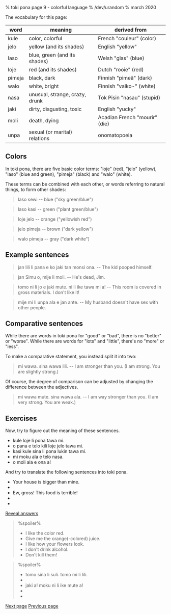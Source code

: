 % toki pona page 9 - colorful language
% /dev/urandom
% march 2020

The vocabulary for this page:

| word  | meaning                          | derived from                     |
|-------|----------------------------------|----------------------------------|
| kule  | color, colorful                  | French "couleur" (color)         |
| jelo  | yellow (and its shades)          | English "yellow"                 |
| laso  | blue, green (and its shades)     | Welsh "glas" (blue)              |
| loje  | red (and its shades)             | Dutch "rooie" (red)              |
| pimeja| black, dark                      | Finnish "pimeä" (dark)           |
| walo  | white, bright                    | Finnish "valko-" (white)         |
| nasa  | unusual, strange, crazy, drunk   | Tok Pisin "nasau" (stupid)       |
| jaki  | dirty, disgusting, toxic         | English "yucky"                  |
| moli  | death, dying                     | Acadian French "mourir" (die)    |
| unpa  | sexual (or marital) relations    | onomatopoeia                     |

## Colors

In toki pona, there are five basic color terms: "loje" (red), "jelo" (yellow),
"laso" (blue and green), "pimeja" (black) and "walo" (white).

These terms can be combined with each other, or words referring to natural
things, to form other shades:

> laso sewi -- blue ("sky green/blue")

> laso kasi -- green ("plant green/blue")

> loje jelo -- orange ("yellowish red")

> jelo pimeja -- brown ("dark yellow")

> walo pimeja -- gray ("dark white")

## Example sentences

> jan lili li pana e ko jaki tan monsi ona. -- The kid pooped himself.

> jan Simu o, mije li moli. -- He's dead, Jim.

> tomo ni li jo e jaki mute. ni li ike tawa mi a! -- This room is covered in
> gross materials. I don't like it!

> mije mi li unpa ala e jan ante. -- My husband doesn't have sex with other
> people.

## Comparative sentences

While there are words in toki pona for "good" or "bad", there is no "better" or
"worse". While there are words for "lots" and "little", there's no "more" or
"less".

To make a comparative statement, you instead split it into two:

> mi wawa. sina wawa lili. -- I am stronger than you. (I am strong.
> You are slightly strong.)

Of course, the degree of comparison can be adjusted by changing the difference
between the adjectives.

> mi wawa mute. sina wawa ala. -- I am way stronger than you. (I am very strong.
> You are weak.)

## Exercises

Now, try to figure out the meaning of these sentences.

* kule loje li pona tawa mi.
* o pana e telo kili loje jelo tawa mi. 
* kasi kule sina li pona lukin tawa mi.
* mi moku ala e telo nasa.
* o moli ala e ona a!

And try to translate the following sentences into toki pona.

* Your house is bigger than mine.
* 
* Ew, gross! This food is terrible!
* 
* 

<a name="answers" href="#answers" onclick="revealSpoilers();">Reveal answers</a>

> %spoiler%
> * I like the color red.
> * Give me the orange(-colored) juice.
> * I like how your flowers look.
> * I don't drink alcohol.
> * Don't kill them!

> %spoiler%
> * tomo sina li suli. tomo mi li lili.
> * 
> * jaki a! moku ni li ike mute a!
> * 
> * 

[Next page](10.html) [Previous page](8.html)
